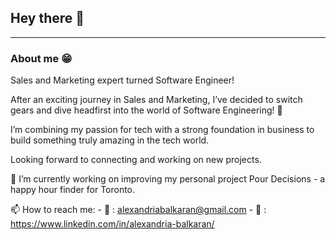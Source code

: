 ## Hey there 👋

---
### About me 😁

Sales and Marketing expert turned Software Engineer!

After an exciting journey in Sales and Marketing, I’ve decided to switch gears and dive headfirst into the world of Software Engineering! 🚀 

I’m combining my passion for tech with a strong foundation in business to build something truly amazing in the tech world.

Looking forward to connecting and working on new projects.

 🔭 I’m currently working on improving my personal project Pour Decisions - a happy hour finder for Toronto.

 📫 How to reach me: 
       - 📧 : alexandriabalkaran@gmail.com
       - 💼 : https://www.linkedin.com/in/alexandria-balkaran/

 
<!--
**AlexandriaBalkaran/AlexandriaBalkaran** is a ✨ _special_ ✨ repository because its `README.md` (this file) appears on your GitHub profile.

Here are some ideas to get you started:

- 🔭 I’m currently working on ...
- 🌱 I’m currently learning ...
- 👯 I’m looking to collaborate on ...
- 🤔 I’m looking for help with ...
- 💬 Ask me about ...
- 📫 How to reach me: 
- 😄 Pronouns: ...
- ⚡ Fun fact: ...
-->
